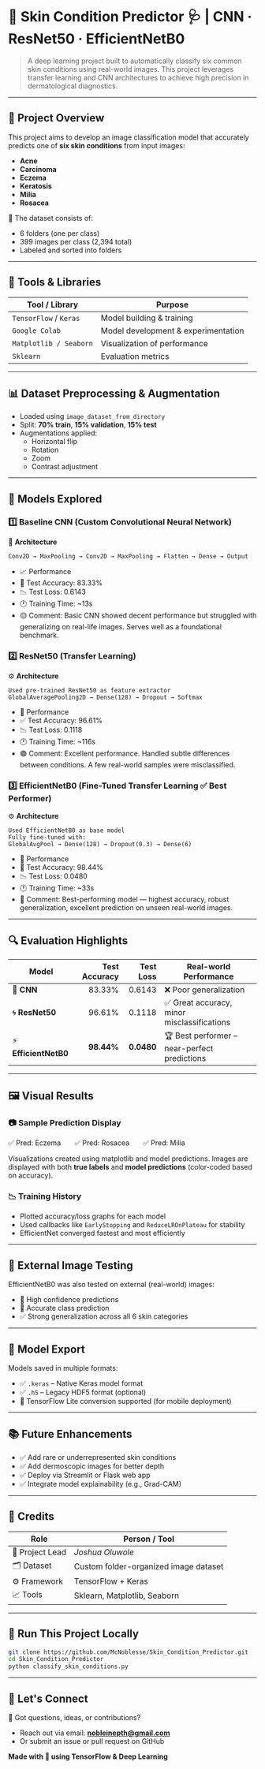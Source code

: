 # 🧠 Skin Condition Predictor 🩺 | CNN · ResNet50 · EfficientNetB0

> A deep learning project built to automatically classify six common skin conditions using real-world images. This project leverages transfer learning and CNN architectures to achieve high precision in dermatological diagnostics.

---

## 🔬 Project Overview

This project aims to develop an image classification model that accurately predicts one of **six skin conditions** from input images:

- **Acne**
- **Carcinoma**
- **Eczema**
- **Keratosis**
- **Milia**
- **Rosacea**

📁 The dataset consists of:
- 6 folders (one per class)
- 399 images per class (2,394 total)
- Labeled and sorted into folders

---

## 🧰 Tools & Libraries

| Tool / Library        | Purpose                             |
|-----------------------|-------------------------------------|
| `TensorFlow` / `Keras`| Model building & training           |
| `Google Colab`        | Model development & experimentation |
| `Matplotlib / Seaborn`| Visualization of performance         |
| `Sklearn`             | Evaluation metrics                  |

---

## 📊 Dataset Preprocessing & Augmentation

- Loaded using `image_dataset_from_directory`
- Split: **70% train**, **15% validation**, **15% test**
- Augmentations applied: 
  - Horizontal flip
  - Rotation
  - Zoom
  - Contrast adjustment

---

## 🧠 Models Explored

### 1️⃣ Baseline CNN (Custom Convolutional Neural Network)

🧱 **Architecture**
```plaintext
Conv2D → MaxPooling → Conv2D → MaxPooling → Flatten → Dense → Output
```
- 📈 Performance
- 🧪 Test Accuracy: 83.33%
- 📉 Test Loss: 0.6143
- 🕐 Training Time: ~13s
- 🟡 Comment: Basic CNN showed decent performance but struggled with generalizing on real-life images. Serves well as a foundational benchmark.

### 2️⃣ ResNet50 (Transfer Learning)
⚙️ **Architecture**
```plaintext
Used pre-trained ResNet50 as feature extractor
GlobalAveragePooling2D → Dense(128) → Dropout → Softmax
```
- 🧪 Performance
- ✅ Test Accuracy: 96.61%
- 📉 Test Loss: 0.1118
- 🕐 Training Time: ~116s
- 🟢 Comment: Excellent performance. Handled subtle differences between conditions. A few real-world samples were misclassified.

### 3️⃣ EfficientNetB0 (Fine-Tuned Transfer Learning ✅ Best Performer)
⚙️ **Architecture**
```plaintext
Used EfficientNetB0 as base model
Fully fine-tuned with:
GlobalAvgPool → Dense(128) → Dropout(0.3) → Dense(6)
```
- 🧪 Performance
- 🥇 Test Accuracy: 98.44%
- 📉 Test Loss: 0.0480
- 🕐 Training Time: ~33s
- 🌟 Comment: Best-performing model — highest accuracy, robust generalization, excellent prediction on unseen real-world images.

---

## 🔍 Evaluation Highlights

| **Model**            | **Test Accuracy** | **Test Loss** | **Real-world Performance**                   |
| -------------------- | ----------------: | ------------: | -------------------------------------------- |
| 🧱 **CNN**           |            83.33% |        0.6143 | ❌ Poor generalization                        |
| 🌀 **ResNet50**      |            96.61% |        0.1118 | ✅ Great accuracy, minor misclassifications   |
| ⚡ **EfficientNetB0** |        **98.44%** |    **0.0480** | 🏆 Best performer – near-perfect predictions |

---

## 🖼️ Visual Results

### 📷 Sample Prediction Display
✅ Pred: Eczema  ✅ Pred: Rosacea  ✅ Pred: Milia

Visualizations created using matplotlib and model predictions. Images are displayed with both **true labels** and **model predictions** (color-coded based on accuracy).

### 📉 Training History

- Plotted accuracy/loss graphs for each model
- Used callbacks like `EarlyStopping` and `ReduceLROnPlateau` for stability
- EfficientNet converged fastest and most efficiently

---

## 🧪 External Image Testing

EfficientNetB0 was also tested on external (real-world) images:
- 💯 High confidence predictions
- 📌 Accurate class prediction
- ✅ Strong generalization across all 6 skin categories

---

## 💾 Model Export

Models saved in multiple formats:
- ✅ `.keras` – Native Keras model format
- ✅ `.h5` – Legacy HDF5 format (optional)
- 🔄 TensorFlow Lite conversion supported (for mobile deployment)

---

## 📚 Future Enhancements

- ✅ Add rare or underrepresented skin conditions
- ✅ Add dermoscopic images for better depth
- ✅ Deploy via Streamlit or Flask web app
- ✅ Integrate model explainability (e.g., Grad-CAM)

---

## 🙌 Credits

| Role            | Person / Tool                         |
| --------------- | ------------------------------------- |
| 👤 Project Lead | *Joshua Oluwole*                     |
| 🗂️ Dataset     | Custom folder-organized image dataset |
| ⚙️ Framework    | TensorFlow + Keras                    |
| 📈 Tools        | Sklearn, Matplotlib, Seaborn          |

---

## 🚀 Run This Project Locally

```bash
git clone https://github.com/McNoblesse/Skin_Condition_Predictor.git
cd Skin_Condition_Predictor
python classify_skin_conditions.py
```

---

## 🧠 Let's Connect
💬 Got questions, ideas, or contributions?
- Reach out via email: **nobleinepth@gmail.com**
- Or submit an issue or pull request on GitHub

**Made with 💙 using TensorFlow & Deep Learning**
